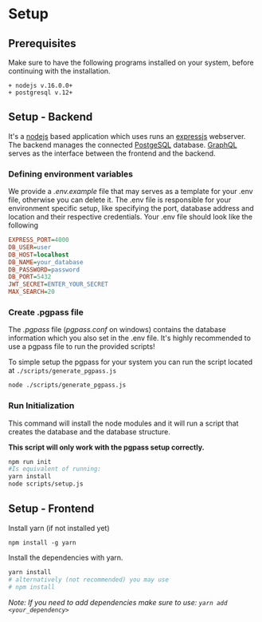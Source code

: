 # Setup

## Prerequisites

Make sure to have the following programs installed on your system, 
before continuing with the installation.

    + nodejs v.16.0.0+
    + postgresql v.12+

## Setup - Backend

It's a [nodejs](https://nodejs.org/) based application which uses runs an [expressjs](https://expressjs.com/) webserver. The backend manages the connected [PostgeSQL](https://www.postgresql.org/) database. [GraphQL](https://graphql.org/) serves as the interface between the frontend and the backend.


### Defining environment variables

We provide a *.env.example* file that may serves as a template for your .env file, otherwise you can delete it. The .env file is responsible for your environment specific setup, like specifying the port, database address and location and their respective credentials. Your .env file should look like the following

```ini
EXPRESS_PORT=4000
DB_USER=user
DB_HOST=localhost
DB_NAME=your_database
DB_PASSWORD=password
DB_PORT=5432
JWT_SECRET=ENTER_YOUR_SECRET
MAX_SEARCH=20
```

### Create .pgpass file

The *.pgpass* file (*pgpass.conf* on windows) contains the database information which you also set in the .env file.
It's highly recommended to use a pgpass file to run the provided scripts!

To simple setup the pgpass for your system you can run the script located at `./scripts/generate_pgpass.js`

```bash
node ./scripts/generate_pgpass.js  
```

### Run Initialization

 This command will install the node modules and it will run a script that creates the database and the database structure. 

 **This script will only work with the pgpass setup correctly.**


```bash
npm run init
#Is equivalent of running:
yarn install
node scripts/setup.js
``` 


## Setup - Frontend

Install yarn (if not installed yet)

```
npm install -g yarn
```

Install the dependencies with yarn.

```bash
yarn install
# alternatively (not recommended) you may use
# npm install
```

_Note: If you need to add dependencies make sure to use: `yarn add <your_dependency>`_

